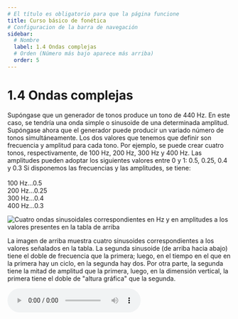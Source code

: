 ```yaml
---
# El título es obligatorio para que la página funcione
title: Curso básico de fonética
# Configuracion de la barra de navegación
sidebar:
  # Nombre
  label: 1.4 Ondas complejas
  # Orden (Número más bajo aparece más arriba)
  order: 5
---
```

# 1.4 Ondas complejas

Supóngase que un generador de tonos produce un tono de 440 Hz. En este caso, se tendría una onda simple o sinusoide de una determinada amplitud.
Supóngase ahora que el generador puede producir un variado número de tonos simultáneamente. Los dos valores que tenemos que definir son frecuencia y amplitud para cada tono.
Por ejemplo, se puede crear cuatro tonos, respectivamente, de 100 Hz, 200 Hz, 300 Hz y 400 Hz. Las amplitudes pueden adoptar los siguientes valores entre 0 y 1: 0.5, 0.25, 0.4 y 0.3
Si disponemos las frecuencias y las amplitudes, se tiene:
<br><br>
  100 Hz...0.5<br>
  200 Hz...0.25<br>
  300 Hz...0.4<br>
  400 Hz...0.3<br>

![Cuatro ondas sinusoidales correspondientes en Hz y en amplitudes a los valores presentes en la tabla de arriba](/imagenes/cuatro_sinusoides.png)

La imagen de arriba muestra cuatro sinusoides correspondientes a los valores señalados en la tabla. La segunda sinusoide (de arriba hacia abajo) tiene el doble de frecuencia que la primera; luego, en el tiempo en el que en la primera hay un ciclo, en la segunda hay dos. Por otra parte, la segunda tiene la mitad de amplitud que la primera, luego, en la dimensión vertical, la primera tiene el doble de "altura gráfica" que la segunda.

<audio controls src="/sonidos/tono_100.mp3"></audio>